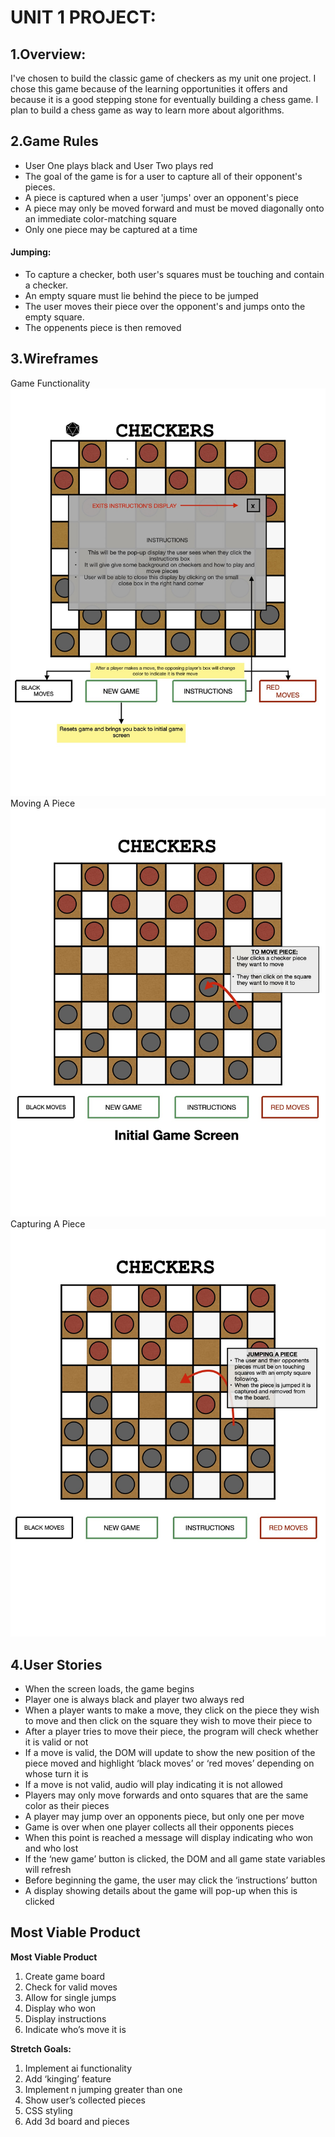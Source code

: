 # **UNIT 1 PROJECT:**
## **1.Overview:** ##
I've chosen to build the classic game of checkers as my unit one project. I chose this game because of the learning opportunities it offers and because it is a good stepping stone for eventually building a chess game. I plan to build a chess game as way to learn more about algorithms.

## **2.Game Rules** ##
* User One plays black and User Two plays red
* The goal of the game is for a user to capture all of their opponent's pieces.
* A piece is captured when a user 'jumps' over an opponent's piece
* A piece may only be moved forward and must be moved diagonally onto an immediate color-matching square
* Only one piece may be captured at a time

#### Jumping: ####
* To capture a checker, both user's squares must be touching and contain a checker. 
* An empty square must lie behind the piece to be jumped
* The user moves their piece over the opponent's and jumps onto the empty square.
* The oppenents piece is then removed

## **3.Wireframes** ##
Game Functionality
![image info](images/wireframe2.jpeg)
Moving A Piece
![image info](images/wireframe1.jpeg)
Capturing A Piece
![image info](images/wireframe3.jpeg)
## **4.User Stories** ##
* When the screen loads, the game begins
* Player one is always black and player two always red
* When a player wants to make a move, they click on the piece they wish to move and then click on the square they wish to move their piece to
* After a player tries to move their piece, the program will check whether it is valid or not
* If a move is valid, the DOM will update to show the new position of the piece moved and highlight  ‘black moves’ or ‘red moves’ depending on whose turn it is
* If a move is not valid, audio will play indicating it is not allowed
* Players may only move forwards and onto squares that are the same color as their pieces
* A player may jump over an opponents piece, but only one per move
* Game is over when one player collects all their opponents pieces
* When this point is reached a message will display indicating who won and who lost
* If the ‘new game’ button is clicked, the DOM and all game state variables will refresh
* Before beginning the game, the user may click the ‘instructions’ button
* A display showing details about the game will pop-up when this is clicked

## **Most Viable Product** ##
**Most Viable Product**
1. Create game board
2. Check for valid moves
3. Allow for single jumps
4. Display who won
5. Display instructions
6. Indicate who’s move it is

**Stretch Goals:**
1. Implement ai functionality
2. Add ‘kinging’ feature
3. Implement n jumping greater than one
4. Show user’s collected pieces
5. CSS styling
6. Add 3d board and pieces